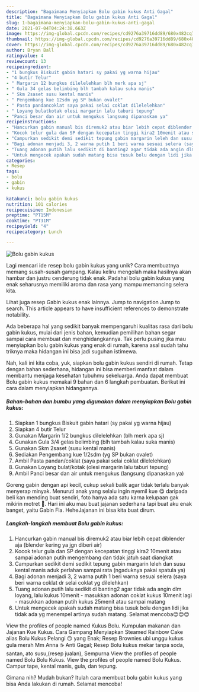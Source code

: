 ```yaml
---
description: "Bagaimana Menyiapkan Bolu gabin kukus Anti Gagal"
title: "Bagaimana Menyiapkan Bolu gabin kukus Anti Gagal"
slug: 1-bagaimana-menyiapkan-bolu-gabin-kukus-anti-gagal
date: 2021-07-04T04:24:38.663Z
image: https://img-global.cpcdn.com/recipes/cd9276a39716dd89/680x482cq70/bolu-gabin-kukus-foto-resep-utama.jpg
thumbnail: https://img-global.cpcdn.com/recipes/cd9276a39716dd89/680x482cq70/bolu-gabin-kukus-foto-resep-utama.jpg
cover: https://img-global.cpcdn.com/recipes/cd9276a39716dd89/680x482cq70/bolu-gabin-kukus-foto-resep-utama.jpg
author: Bryan Ball
ratingvalue: 4
reviewcount: 13
recipeingredient:
- "1 bungkus Biskuit gabin hatari sy pakai yg warna hijau"
- "4 butir Telur"
- " Margarin 12 bungkus dilelelehkan blh merk apa sj"
- " Gula 34 gelas belimbing blh tambah kalau suka manis"
- " Skm 2saset susu kental manis"
- " Pengembang kue 12sdm yg SP bukan ovalet"
- " Pasta pandancoklat saya pakai selai coklat dilelelehkan"
- " Loyang bulatkotak olesi margarin lalu taburi tepung"
- "Panci besar dan air untuk mengukus langsung dipanaskan ya"
recipeinstructions:
- "Hancurkan gabin manual bis diremuk2 atau biar lebih cepat diblender aja (blender kering ya jgn diberi air)"
- "Kocok telur gula dan SP dengan kecepatan tinggi kira2 10menit atau sampai adonan putih mengembang dan tidak jatuh saat diangkat"
- "Campurkan sedikit demi sedikit tepung gabin margarin leleh dan susu kental manis aduk perlahan sampai rata (ngaduknya pakai spatula ya)"
- "Bagi adonan menjadi 3, 2 warna putih 1 beri warna sesuai selera (saya beri warna coklat dr selai coklat yg dilelehkan)"
- "Tuang adonan putih lalu sedikit di banting2 agar tidak ada angin dlm loyang, lalu kukus 10menit - masukkan adonan coklat kukus 10menit lagi - masukkan adonan putih kukus 25menit atau sampai matang"
- "Untuk mengecek apakah sudah matang bisa tusuk bolu dengan lidi jika tidak ada yg menempel artinya sudah matang. Selamat mencoba😊😊😊"
categories:
- Resep
tags:
- bolu
- gabin
- kukus

katakunci: bolu gabin kukus 
nutrition: 101 calories
recipecuisine: Indonesian
preptime: "PT15M"
cooktime: "PT31M"
recipeyield: "4"
recipecategory: Lunch

---
```



![Bolu gabin kukus](https://img-global.cpcdn.com/recipes/cd9276a39716dd89/680x482cq70/bolu-gabin-kukus-foto-resep-utama.jpg)

Lagi mencari ide resep bolu gabin kukus yang unik? Cara membuatnya memang susah-susah gampang. Kalau keliru mengolah maka hasilnya akan hambar dan justru cenderung tidak enak. Padahal bolu gabin kukus yang enak seharusnya memiliki aroma dan rasa yang mampu memancing selera kita.

Lihat juga resep Gabin kukus enak lainnya. Jump to navigation Jump to search. This article appears to have insufficient references to demonstrate notability.

Ada beberapa hal yang sedikit banyak mempengaruhi kualitas rasa dari bolu gabin kukus, mulai dari jenis bahan, kemudian pemilihan bahan segar sampai cara membuat dan menghidangkannya. Tak perlu pusing jika mau menyiapkan bolu gabin kukus yang enak di rumah, karena asal sudah tahu triknya maka hidangan ini bisa jadi suguhan istimewa.


Nah, kali ini kita coba, yuk, siapkan bolu gabin kukus sendiri di rumah. Tetap dengan bahan sederhana, hidangan ini bisa memberi manfaat dalam membantu menjaga kesehatan tubuhmu sekeluarga. Anda dapat membuat Bolu gabin kukus memakai 9 bahan dan 6 langkah pembuatan. Berikut ini cara dalam menyiapkan hidangannya.

<!--inarticleads1-->

##### Bahan-bahan dan bumbu yang digunakan dalam menyiapkan Bolu gabin kukus:

1. Siapkan 1 bungkus Biskuit gabin hatari (sy pakai yg warna hijau)
1. Siapkan 4 butir Telur
1. Gunakan  Margarin 1/2 bungkus dilelelehkan (blh merk apa sj)
1. Gunakan  Gula 3/4 gelas belimbing (blh tambah kalau suka manis)
1. Gunakan  Skm 2saset (susu kental manis)
1. Sediakan  Pengembang kue 1/2sdm (yg SP bukan ovalet)
1. Ambil  Pasta pandan/coklat (saya pakai selai coklat dilelelehkan)
1. Gunakan  Loyang bulat/kotak (olesi margarin lalu taburi tepung)
1. Ambil Panci besar dan air untuk mengukus (langsung dipanaskan ya)


Goreng gabin dengan api kecil, cukup sekali balik agar tidak terlalu banyak menyerap minyak. Menuruti anak yang selalu ingin nyemil kue 😋 daripada beli kan mending buat sendiri, foto hanya ada satu karna kelupaan gak mikirin motret 🤣. Hari ini aku mau buat jajanan sederhana tapi buat aku enak banget, yaitu Gabin Fla. HeheJajanan ini bisa kita buat dirum. 

<!--inarticleads2-->

##### Langkah-langkah membuat Bolu gabin kukus:

1. Hancurkan gabin manual bis diremuk2 atau biar lebih cepat diblender aja (blender kering ya jgn diberi air)
1. Kocok telur gula dan SP dengan kecepatan tinggi kira2 10menit atau sampai adonan putih mengembang dan tidak jatuh saat diangkat
1. Campurkan sedikit demi sedikit tepung gabin margarin leleh dan susu kental manis aduk perlahan sampai rata (ngaduknya pakai spatula ya)
1. Bagi adonan menjadi 3, 2 warna putih 1 beri warna sesuai selera (saya beri warna coklat dr selai coklat yg dilelehkan)
1. Tuang adonan putih lalu sedikit di banting2 agar tidak ada angin dlm loyang, lalu kukus 10menit - masukkan adonan coklat kukus 10menit lagi - masukkan adonan putih kukus 25menit atau sampai matang
1. Untuk mengecek apakah sudah matang bisa tusuk bolu dengan lidi jika tidak ada yg menempel artinya sudah matang. Selamat mencoba😊😊😊


View the profiles of people named Kukus Bolu. Kumpulan makanan dan Jajanan Kue Kukus. Cara Gampang Menyiapkan Steamed Rainbow Cake alias Bolu Kukus Pelangi 🙃 yang Enak; Resep Brownies ubi unggu kukus gula merah Mm Anna ☕ Anti Gagal; Resep Bolu kukus mekar tanpa soda, santan, ato susu,(resep jualan), Sempurna View the profiles of people named Bolu Bolu Kukus. View the profiles of people named Bolu Kukus. Campur tape, kental manis, gula, dan tepung. 

Gimana nih? Mudah bukan? Itulah cara membuat bolu gabin kukus yang bisa Anda lakukan di rumah. Selamat mencoba!
